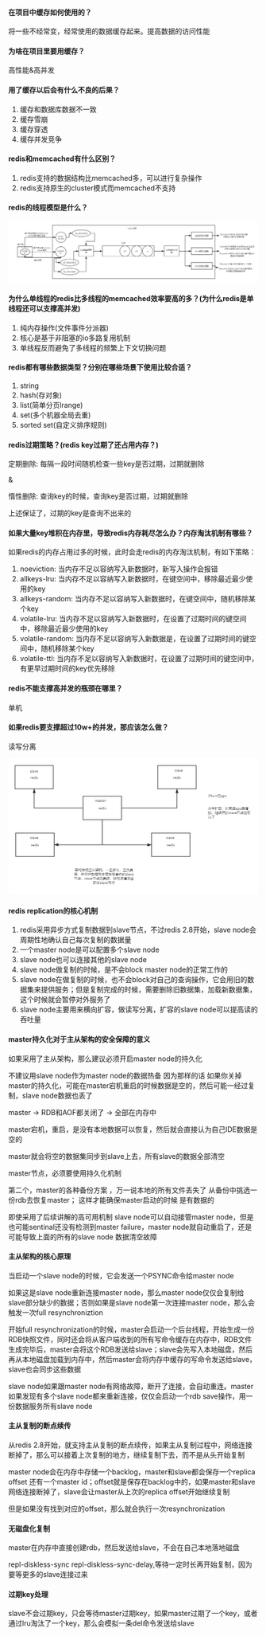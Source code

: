 #### 在项目中缓存如何使用的？

将一些不经常变，经常使用的数据缓存起来。提高数据的访问性能

#### 为啥在项目里要用缓存？

高性能&高并发

#### 用了缓存以后会有什么不良的后果？

1. 缓存和数据库数据不一致
2. 缓存雪崩
3. 缓存穿透
4. 缓存并发竞争

#### redis和memcached有什么区别？

1. redis支持的数据结构比memcached多，可以进行复杂操作
2. redis支持原生的cluster模式而memcached不支持

#### redis的线程模型是什么？

![redis单线程模型](images/redis单线程模型.png)

#### 为什么单线程的redis比多线程的memcached效率要高的多？(为什么redis是单线程还可以支撑高并发)

1. 纯内存操作(文件事件分派器)
2. 核心是基于非阻塞的io多路复用机制
3. 单线程反而避免了多线程的频繁上下文切换问题


#### redis都有哪些数据类型？分别在哪些场景下使用比较合适？

1. string
2. hash(存对象)
3. list(简单分页lrange)
4. set(多个机器全局去重)
5. sorted set(自定义排序规则)

#### redis过期策略？(redis key过期了还占用内存？)

定期删除: 每隔一段时间随机检查一些key是否过期，过期就删除

&

惰性删除: 查询key的时候，查询key是否过期，过期就删除

上述保证了，过期的key是查询不出来的

#### 如果大量key堆积在内存里，导致redis内存耗尽怎么办？内存淘汰机制有哪些？

如果redis的内存占用过多的时候，此时会走redis的内存淘汰机制，有如下策略：

1. noeviction: 当内存不足以容纳写入新数据时，新写入操作会报错
2. allkeys-lru: 当内存不足以容纳写入新数据时，在键空间中，移除最近最少使用的key
3. allkeys-random: 当内存不足以容纳写入新数据时，在键空间中，随机移除某个key
4. volatile-lru: 当内存不足以容纳写入新数据时，在设置了过期时间的键空间中，移除最近最少使用的key
5. volatile-random: 当内存不足以容纳写入新数据是，在设置了过期时间的键空间中，随机移除某个key
6. volatile-ttl: 当内存不足以容纳写入新数据时，在设置了过期时间的键空间中，有更早过期时间的key优先移除

#### redis不能支撑高并发的瓶颈在哪里？

单机

#### 如果redis要支撑超过10w+的并发，那应该怎么做？

读写分离

![redis读写分离](images/redis读写分离.png)

#### redis replication的核心机制

1. redis采用异步方式复制数据到slave节点，不过redis 2.8开始，slave node会周期性地确认自己每次复制的数据量
2. 一个master node是可以配置多个slave node
3. slave node也可以连接其他的slave node
4. slave node做复制的时候，是不会block master node的正常工作的
5. slave node在做复制的时候，也不会block对自己的查询操作，它会用旧的数据集来提供服务；但是复制完成的时候，需要删除旧数据集，加载新数据集，这个时候就会暂停对外服务了
6. slave node主要用来横向扩容，做读写分离，扩容的slave node可以提高读的吞吐量

#### master持久化对于主从架构的安全保障的意义

如果采用了主从架构，那么建议必须开启master node的持久化

不建议用slave node作为master node的数据热备 因为那样的话 如果你关掉master的持久化，可能在master宕机重启的时候数据是空的，然后可能一经过复制，slave node数据也丢了

master -> RDB和AOF都关闭了 -> 全部在内存中

master宕机，重启，是没有本地数据可以恢复，然后就会直接认为自己IDE数据是空的

master就会将空的数据集同步到slave上去，所有slave的数据全部清空

master节点，必须要使用持久化机制

第二个，master的各种备份方案 ，万一说本地的所有文件丢失了 从备份中挑选一份rdb去恢复master； 这样才能确保master启动的时候 是有数据的

即使采用了后续讲解的高可用机制 slave node可以自动接管master node，但是也可能sentinal还没有检测到master failure，master node就自动重启了，还是可能导致上面的所有的slave node 数据清空故障

#### 主从架构的核心原理

当启动一个slave node的时候，它会发送一个PSYNC命令给master node

如果这是slave node重新连接master node，那么master node仅仅会复制给slave部分缺少的数据；否则如果是slave node第一次连接master node，那么会触发一次full resynchroniztion

开始full resynchronization的时候，master会启动一个后台线程，开始生成一份RDB快照文件，同时还会将从客户端收到的所有写命令缓存在内存中，RDB文件生成完毕后，master会将这个RDB发送给slave；slave会先写入本地磁盘，然后再从本地磁盘加载到内存中，然后master会将内存中缓存的写命令发送给slave，slave也会同步这些数据

slave node如果跟master node有网络故障，断开了连接，会自动重连。master如果发现有多个slave node都来重新连接，仅仅会启动一个rdb save操作，用一份数据服务所有slave node

#### 主从复制的断点续传

从redis 2.8开始，就支持主从复制的断点续传，如果主从复制过程中，网络连接断掉了，那么可以接着上次复制的地方，继续复制下去，而不是从头开始复制

master node会在内存中存储一个backlog，master和slave都会保存一个replica offset 还有一个master id；offset就是保存在backlog中的，如果master和slave网络连接断掉了，slave会让master从上次的replica offset开始继续复制

但是如果没有找到对应的offset，那么就会执行一次resynchronization

#### 无磁盘化复制

master在内存中直接创建rdb，然后发送给slave，不会在自己本地落地磁盘

repl-diskless-sync
repl-diskless-sync-delay,等待一定时长再开始复制，因为要等更多的slave连接过来

#### 过期key处理

slave不会过期key，只会等待master过期key，如果master过期了一个key，或者通过lru淘汰了一个key，那么会模拟一条del命令发送给slave
 